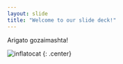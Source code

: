 ```yaml
---
layout: slide
title: "Welcome to our slide deck!"
---
```


Arigato gozaimashta!

![inflatocat](https://octodex.github.com/images/inflatocat.png)
{: .center}
